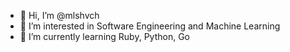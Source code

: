 - 👋 Hi, I’m @mlshvch
- 👀 I’m interested in Software Engineering and Machine Learning
- 🌱 I’m currently learning Ruby, Python, Go


